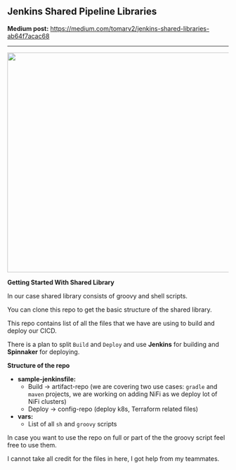 ## Jenkins Shared Pipeline Libraries

**Medium post:** https://medium.com/tomarv2/jenkins-shared-libraries-ab64f7acac68

***
<p align="center">
  <img width="900" height="500" src="https://files.gitter.im/tomarv2/oy6L/Screen-Shot-2020-04-09-at-9.08.16-PM.png">
</p>


**Getting Started With Shared Library**

In our case shared library consists of groovy and shell scripts. 

You can clone this repo to get the basic structure of the shared library.

This repo contains list of all the files that we have are using to build and deploy our CICD.

There is a plan to split `Build` and `Deploy` and use **Jenkins** for building and **Spinnaker** for deploying.

**Structure of the repo**

 - **sample-jenkinsfile:**
    - Build -> artifact-repo (we are covering two use cases: `gradle` and `maven` projects, we are working on adding NiFi as we deploy lot of NiFi clusters)
    - Deploy -> config-repo (deploy k8s, Terraform related files)
 - **vars:**
    - List of all `sh` and `groovy` scripts
    
 In case you want to use the repo on full or part of the the groovy script feel free to use them.
 
 I cannot take all credit for the files in here, I got help from my teammates.
 
 
 
 
 





